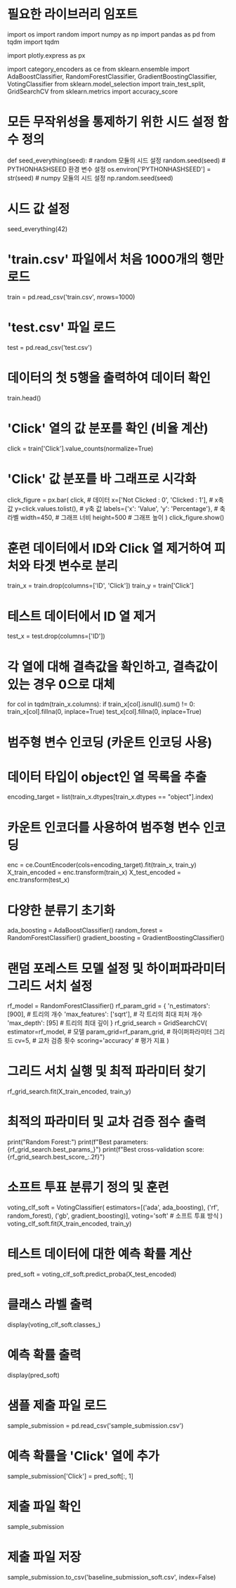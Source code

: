 # 필요한 라이브러리 임포트
import os
import random
import numpy as np
import pandas as pd
from tqdm import tqdm

import plotly.express as px

import category_encoders as ce
from sklearn.ensemble import AdaBoostClassifier, RandomForestClassifier, GradientBoostingClassifier, VotingClassifier
from sklearn.model_selection import train_test_split, GridSearchCV
from sklearn.metrics import accuracy_score

# 모든 무작위성을 통제하기 위한 시드 설정 함수 정의
def seed_everything(seed):
    # random 모듈의 시드 설정
    random.seed(seed)
    # PYTHONHASHSEED 환경 변수 설정
    os.environ['PYTHONHASHSEED'] = str(seed)
    # numpy 모듈의 시드 설정
    np.random.seed(seed)

# 시드 값 설정
seed_everything(42)

# 'train.csv' 파일에서 처음 1000개의 행만 로드
train = pd.read_csv('train.csv', nrows=1000)
# 'test.csv' 파일 로드
test = pd.read_csv('test.csv')

# 데이터의 첫 5행을 출력하여 데이터 확인
train.head()

# 'Click' 열의 값 분포를 확인 (비율 계산)
click = train['Click'].value_counts(normalize=True)

# 'Click' 값 분포를 바 그래프로 시각화
click_figure = px.bar(
    click,  # 데이터
    x=['Not Clicked : 0', 'Clicked : 1'],  # x축 값
    y=click.values.tolist(),  # y축 값
    labels={'x': 'Value', 'y': 'Percentage'},  # 축 라벨
    width=450,  # 그래프 너비
    height=500  # 그래프 높이
)
click_figure.show()

# 훈련 데이터에서 ID와 Click 열 제거하여 피처와 타겟 변수로 분리
train_x = train.drop(columns=['ID', 'Click'])
train_y = train['Click']

# 테스트 데이터에서 ID 열 제거
test_x = test.drop(columns=['ID'])

# 각 열에 대해 결측값을 확인하고, 결측값이 있는 경우 0으로 대체
for col in tqdm(train_x.columns):
    if train_x[col].isnull().sum() != 0:
        train_x[col].fillna(0, inplace=True)
        test_x[col].fillna(0, inplace=True)

# 범주형 변수 인코딩 (카운트 인코딩 사용)
# 데이터 타입이 object인 열 목록을 추출
encoding_target = list(train_x.dtypes[train_x.dtypes == "object"].index)

# 카운트 인코더를 사용하여 범주형 변수 인코딩
enc = ce.CountEncoder(cols=encoding_target).fit(train_x, train_y)
X_train_encoded = enc.transform(train_x)
X_test_encoded = enc.transform(test_x)

# 다양한 분류기 초기화
ada_boosting = AdaBoostClassifier()
random_forest = RandomForestClassifier()
gradient_boosting = GradientBoostingClassifier()

# 랜덤 포레스트 모델 설정 및 하이퍼파라미터 그리드 서치 설정
rf_model = RandomForestClassifier()
rf_param_grid = {
    'n_estimators': [900],  # 트리의 개수
    'max_features': ['sqrt'],  # 각 트리의 최대 피처 개수
    'max_depth': [95]  # 트리의 최대 깊이
}
rf_grid_search = GridSearchCV(
    estimator=rf_model,  # 모델
    param_grid=rf_param_grid,  # 하이퍼파라미터 그리드
    cv=5,  # 교차 검증 횟수
    scoring='accuracy'  # 평가 지표
)

# 그리드 서치 실행 및 최적 파라미터 찾기
rf_grid_search.fit(X_train_encoded, train_y)

# 최적의 파라미터 및 교차 검증 점수 출력
print("Random Forest:")
print(f"Best parameters: {rf_grid_search.best_params_}")
print(f"Best cross-validation score: {rf_grid_search.best_score_:.2f}")

# 소프트 투표 분류기 정의 및 훈련
voting_clf_soft = VotingClassifier(
    estimators=[('ada', ada_boosting), ('rf', random_forest), ('gb', gradient_boosting)],
    voting='soft'  # 소프트 투표 방식
)
voting_clf_soft.fit(X_train_encoded, train_y)

# 테스트 데이터에 대한 예측 확률 계산
pred_soft = voting_clf_soft.predict_proba(X_test_encoded)

# 클래스 라벨 출력
display(voting_clf_soft.classes_)

# 예측 확률 출력
display(pred_soft)

# 샘플 제출 파일 로드
sample_submission = pd.read_csv('sample_submission.csv')

# 예측 확률을 'Click' 열에 추가
sample_submission['Click'] = pred_soft[:, 1]

# 제출 파일 확인
sample_submission

# 제출 파일 저장
sample_submission.to_csv('baseline_submission_soft.csv', index=False)
